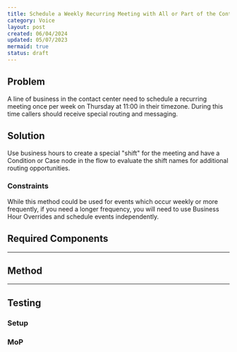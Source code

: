 ```yaml
---
title: Schedule a Weekly Recurring Meeting with All or Part of the Contact Center Closed
category: Voice
layout: post
created: 06/04/2024
updated: 05/07/2023
mermaid: true
status: draft
---
```


## Problem
A line of business in the contact center need to schedule a recurring meeting once per week on Thursday at 11:00 in their timezone.  During this time callers should receive  special routing and messaging.

## Solution
Use business hours to create a special "shift" for the meeting and have a Condition or Case node in the flow to evaluate the shift names for additional routing opportunities.

### Constraints
While this method could be used for events which occur weekly or more frequently, if you need a longer frequency, you will need to use Business Hour Overrides and schedule events independently.

## Required Components


---

## Method


---


## Testing

### Setup

### MoP
